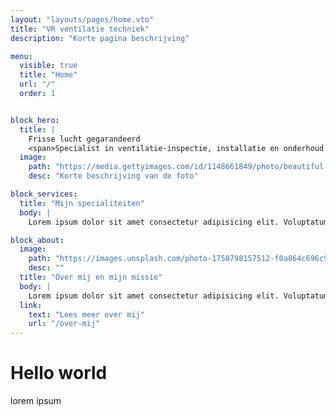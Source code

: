 ```yaml
---
layout: "layouts/pages/home.vto"
title: "VR ventilatie techniek"
description: "Korte pagina beschrijving"

menu:
  visible: true
  title: "Home"
  url: "/"
  order: 1


block_hero:
  title: |
    Frisse lucht gegarandeerd
    <span>Specialist in ventilatie-inspectie, installatie en onderhoud.</span>
  image:
    path: "https://media.gettyimages.com/id/1148661849/photo/beautiful-young-asian-woman-drinking-coffee-and-enjoying-fresh-air-on-balcony-in-the-morning.jpg?s=612x612&w=0&k=20&c=641PanVR6AkbZfSRrPfXfd3WZPD4BnNttSZbVFC43eQ="
    desc: "Korte beschrijving van de foto"

block_services:
  title: "Mijn specialiteiten"
  body: |
    Lorem ipsum dolor sit amet consectetur adipisicing elit. Voluptatum modi voluptas vel id expedita corporis deserunt dicta! Error nulla, quisquam quod, earum esse, quae voluptatem voluptatum nobis harum beatae in.

block_about:
  image: 
    path: "https://images.unsplash.com/photo-1758798157512-f0a864c696c9?q=80&w=1453&auto=format&fit=crop&ixlib=rb-4.1.0&ixid=M3wxMjA3fDB8MHxwaG90by1wYWdlfHx8fGVufDB8fHx8fA%3D%3D"
    desc: ""
  title: "Over mij en mijn missie"
  body: |
    Lorem ipsum dolor sit amet consectetur adipisicing elit. Voluptatum modi voluptas vel id expedita corporis deserunt dicta! Error nulla, quisquam quod, earum esse, quae voluptatem voluptatum nobis harum beatae in.
  link:
    text: "Lees meer over mij"
    url: "/over-mij"
---
```


# Hello world

lorem ipsum